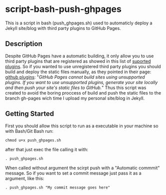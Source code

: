 # script-bash-push-ghpages

This is a script in bash (push_ghpages.sh) used to automaticly deploy a Jekyll site/blog with third party plugins to GitHub Pages.

## Description

Despite GitHub Pages have a automatic building, it only allow you to use third party plugins that are registered as showed in this list of [suported plugins](https://pages.github.com/versions/). 
So if you wanted to use unregistered third party plugins you should build and deploy the static files manually, as they pointed in their page: [github plugins](https://docs.github.com/en/pages/setting-up-a-github-pages-site-with-jekyll/about-github-pages-and-jekyll#plugins): 
"*GitHub Pages cannot build sites using unsupported plugins. If you want to use unsupported plugins, generate your site locally and 
then push your site's static files to GitHub.*"
Thus this script was created to avoid the boring proccess of build and push the static files to the branch gh-pages wich time I upload my personal site/blog in Jekyll.
 
## Getting Started
First you should allow this script to run as a executable in your machine so with Bash/Git Bash run: 

```
chmod u+x push_ghpages.sh
```
after that just exec the file calling it with:

```
. push_ghpages.sh

```
When called without argument the scirpt push with a "Automatic commmit" message.
So if you want to set a commit message just pass it as a argument, like this:

```
. push_ghpages.sh "My commit message goes here"
```


